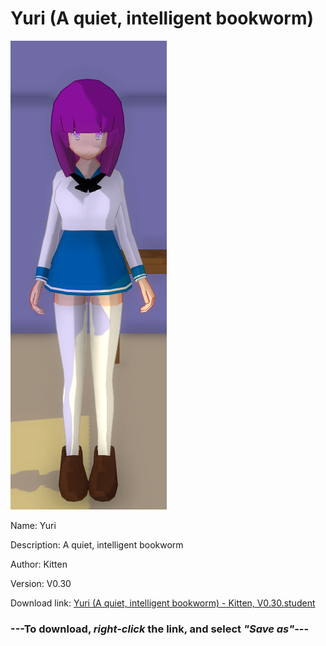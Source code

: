 # Yuri (A quiet, intelligent bookworm)

<img src = "https://raw.githubusercontent.com/Arbiter1223/Daigaku-Gurashi-Custom-Students/master/Students/Files/Yuri%20(A%20quiet%2C%20intelligent%20bookworm).png">

Name: Yuri

Description: A quiet, intelligent bookworm

Author: Kitten

Version: V0.30

Download link: <a href="https://raw.githubusercontent.com/Arbiter1223/Daigaku-Gurashi-Custom-Students/master/Students/Files/Yuri%20(A%20quiet%2C%20intelligent%20bookworm)%20-%20Kitten%2C%20V0.30.student">Yuri (A quiet, intelligent bookworm) - Kitten, V0.30.student</a>

### ---**To download, _right-click_ the link, and select _"Save as"_**---
